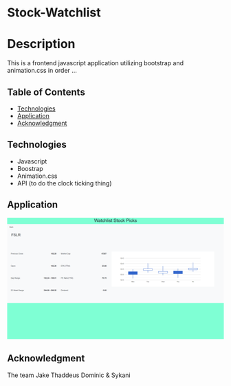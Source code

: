 # Stock-Watchlist

# Description 

This is a frontend javascript application utilizing bootstrap and animation.css in order ...

## Table of Contents
* [Technologies](#technologies)
* [Application](#application)
* [Acknowledgment](#acknowledgment)

## Technologies 
* Javascript 
* Boostrap
* Animation.css
* API (to do the clock ticking thing)

## Application 

![Screenshot of App](https://github.com/D-Mastrocola/Stock-Watchlist/blob/main/assets/images/screenshot.png)

## Acknowledgment
The team Jake Thaddeus Dominic & Sykani



